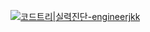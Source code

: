 [![코드트리|실력진단-engineerjkk](https://banner.codetree.ai/v1/banner/engineerjkk)](https://www.codetree.ai/profiles/engineerjkk)
